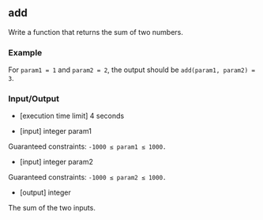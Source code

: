 ## add

Write a function that returns the sum of two numbers.

### Example

For `param1 = 1` and `param2 = 2`, the output should be
`add(param1, param2) = 3`.

### Input/Output

* [execution time limit] 4 seconds

* [input] integer param1

Guaranteed constraints:
`-1000 ≤ param1 ≤ 1000.`

* [input] integer param2

Guaranteed constraints:
`-1000 ≤ param2 ≤ 1000.`

* [output] integer

The sum of the two inputs.
